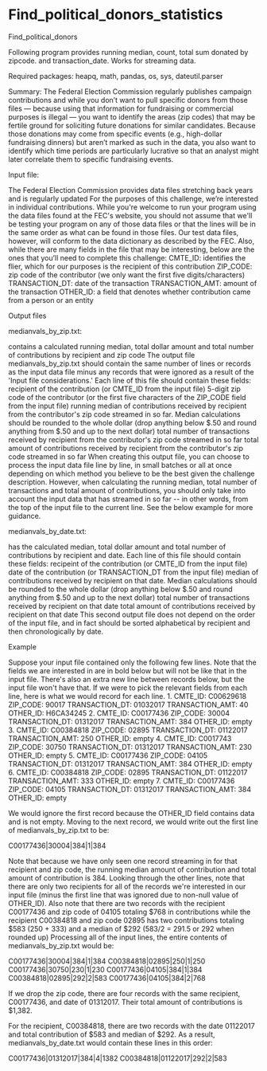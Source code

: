 # Find_political_donors_statistics


Find_political_donors 

Following program provides running median, count, total sum donated by zipcode. and transaction_date. Works for streaming data.


Required packages: heapq, math, pandas, os, sys, dateutil.parser


Summary:
The Federal Election Commission regularly publishes campaign contributions and while you don’t want to pull specific donors from those files — because using that information for fundraising or commercial purposes is illegal — you want to identify the areas (zip codes) that may be fertile ground for soliciting future donations for similar candidates.
Because those donations may come from specific events (e.g., high-dollar fundraising dinners) but aren’t marked as such in the data, you also want to identify which time periods are particularly lucrative so that an analyst might later correlate them to specific fundraising events.

Input file:

The Federal Election Commission provides data files stretching back years and is regularly updated
For the purposes of this challenge, we’re interested in individual contributions. While you're welcome to run your program using the data files found at the FEC's website, you should not assume that we'll be testing your program on any of those data files or that the lines will be in the same order as what can be found in those files. Our test data files, however, will conform to the data dictionary as described by the FEC.
Also, while there are many fields in the file that may be interesting, below are the ones that you’ll need to complete this challenge:
CMTE_ID: identifies the flier, which for our purposes is the recipient of this contribution ZIP_CODE: zip code of the contributor (we only want the first five digits/characters) TRANSACTION_DT: date of the transaction TRANSACTION_AMT: amount of the transaction OTHER_ID: a field that denotes whether contribution came from a person or an entity

Output files

medianvals_by_zip.txt:

contains a calculated running median, total dollar amount and total number of contributions by recipient and zip code The output file medianvals_by_zip.txt should contain the same number of lines or records as the input data file minus any records that were ignored as a result of the 'Input file considerations.'
Each line of this file should contain these fields:
recipient of the contribution (or CMTE_ID from the input file) 5-digit zip code of the contributor (or the first five characters of the ZIP_CODE field from the input file) running median of contributions received by recipient from the contributor's zip code streamed in so far. Median calculations should be rounded to the whole dollar (drop anything below $.50 and round anything from $.50 and up to the next dollar) total number of transactions received by recipient from the contributor's zip code streamed in so far total amount of contributions received by recipient from the contributor's zip code streamed in so far When creating this output file, you can choose to process the input data file line by line, in small batches or all at once depending on which method you believe to be the best given the challenge description. However, when calculating the running median, total number of transactions and total amount of contributions, you should only take into account the input data that has streamed in so far -- in other words, from the top of the input file to the current line. See the below example for more guidance.

medianvals_by_date.txt:

has the calculated median, total dollar amount and total number of contributions by recipient and date.
Each line of this file should contain these fields:
recipeint of the contribution (or CMTE_ID from the input file) date of the contribution (or TRANSACTION_DT from the input file) median of contributions received by recipient on that date. Median calculations should be rounded to the whole dollar (drop anything below $.50 and round anything from $.50 and up to the next dollar) total number of transactions received by recipient on that date total amount of contributions received by recipient on that date This second output file does not depend on the order of the input file, and in fact should be sorted alphabetical by recipient and then chronologically by date.

Example

Suppose your input file contained only the following few lines. Note that the fields we are interested in are in bold below but will not be like that in the input file. There's also an extra new line between records below, but the input file won't have that.
If we were to pick the relevant fields from each line, here is what we would record for each line.
1. 
CMTE_ID: C00629618 ZIP_CODE: 90017 TRANSACTION_DT: 01032017 TRANSACTION_AMT: 40 OTHER_ID: H6CA34245
2. 
CMTE_ID: C00177436 ZIP_CODE: 30004 TRANSACTION_DT: 01312017 TRANSACTION_AMT: 384 OTHER_ID: empty
3. 
CMTE_ID: C00384818 ZIP_CODE: 02895 TRANSACTION_DT: 01122017 TRANSACTION_AMT: 250 OTHER_ID: empty
4. 
CMTE_ID: C0017743 ZIP_CODE: 30750 TRANSACTION_DT: 01312017 TRANSACTION_AMT: 230 OTHER_ID: empty
5. 
CMTE_ID: C00177436 ZIP_CODE: 04105 TRANSACTION_DT: 01312017 TRANSACTION_AMT: 384 OTHER_ID: empty
6. 
CMTE_ID: C00384818 ZIP_CODE: 02895 TRANSACTION_DT: 01122017 TRANSACTION_AMT: 333 OTHER_ID: empty
7. 
CMTE_ID: C00177436 ZIP_CODE: 04105 TRANSACTION_DT: 01312017 TRANSACTION_AMT: 384 OTHER_ID: empty

We would ignore the first record because the OTHER_ID field contains data and is not empty. Moving to the next record, we would write out the first line of medianvals_by_zip.txt to be:

C00177436|30004|384|1|384

Note that because we have only seen one record streaming in for that recipient and zip code, the running median amount of contribution and total amount of contribution is 384.
Looking through the other lines, note that there are only two recipients for all of the records we're interested in our input file (minus the first line that was ignored due to non-null value of OTHER_ID).
Also note that there are two records with the recipient C00177436 and zip code of 04105 totaling $768 in contributions while the recipient C00384818 and zip code 02895 has two contributions totaling $583 (250 + 333) and a median of $292 (583/2 = 291.5 or 292 when rounded up)
Processing all of the input lines, the entire contents of medianvals_by_zip.txt would be:

C00177436|30004|384|1|384
C00384818|02895|250|1|250 
C00177436|30750|230|1|230
C00177436|04105|384|1|384 
C00384818|02895|292|2|583
C00177436|04105|384|2|768

If we drop the zip code, there are four records with the same recipient, C00177436, and date of 01312017. Their total amount of contributions is $1,382.

For the recipient, C00384818, there are two records with the date 01122017 and total contribution of $583 and median of $292.
As a result, medianvals_by_date.txt would contain these lines in this order:

C00177436|01312017|384|4|1382
C00384818|01122017|292|2|583
